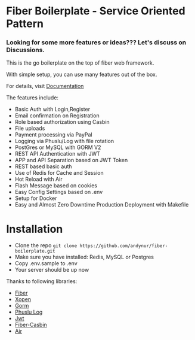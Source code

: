 
# Fiber Boilerplate - Service Oriented Pattern
### Looking for some more features or ideas??? Let's discuss on Discussions.

This is the go boilerplate on the top of fiber web framework.

With simple setup, you can use many features out of the box.

For details, visit [Documentation](https://sujit-baniya.gitbook.io/fiber-boilerplate/)

The features include:

* Basic Auth with Login,Register
* Email confirmation on Registration
* Role based authorization using Casbin
* File uploads
* Payment processing via PayPal
* Logging via Phuslu/Log with file rotation
* PostGres or MySQL with GORM V2
* REST API Authentication with JWT
* APP and API Separation based on JWT Token
* REST based basic auth
* Use of Redis for Cache and Session
* Hot Reload with Air
* Flash Message based on cookies
* Easy Config Settings based on .env
* Setup for Docker
* Easy and Almost Zero Downtime Production Deployment with Makefile

# Installation
* Clone the repo `git clone https://github.com/andynur/fiber-boilerplate.git`
* Make sure you have installed: Redis, MySQL or Postgres
* Copy .env.sample to .env
* Your server should be up now

Thanks to following libraries:

* [Fiber](https://github.com/gofiber/fiber/v2)
* [Xopen](https://github.com/brentp/xopen)
* [Gorm](https://github.com/go-gorm/gorm)
* [Phuslu Log](https://github.com/phuslu/log)
* [Jwt](github.com/form3tech-oss/jwt-go)
* [Fiber-Casbin](https://github.com/arsmn/fiber-casbin)
* [Air](https://github.com/cosmtrek/air)

